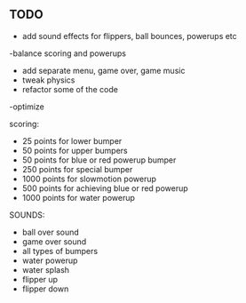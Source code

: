 ## TODO

- add sound effects for flippers, ball bounces, powerups etc

-balance scoring and powerups
- add separate menu, game over, game music
- tweak physics
- refactor some of the code

-optimize


scoring:
- 25 points for lower bumper
- 50 points for upper bumpers
- 50 points for blue or red powerup bumper
- 250 points for special bumper
- 1000 points for slowmotion powerup
- 500 points for achieving blue or red powerup
- 1000 points for water powerup


SOUNDS:
- ball over sound
- game over sound
- all types of bumpers
- water powerup
- water splash
- flipper up
- flipper down
